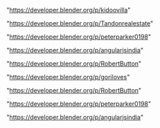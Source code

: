 "https://developer.blender.org/p/kidoovilla"

"https://developer.blender.org/p/Tandonrealestate"

"https://developer.blender.org/p/peterparker0198"

"https://developer.blender.org/p/angularjsindia"

"https://developer.blender.org/p/RobertButton"

 
"https://developer.blender.org/p/goriloves"


"https://developer.blender.org/p/RobertButton"


"https://developer.blender.org/p/peterparker0198"


"https://developer.blender.org/p/angularjsindia"


 
